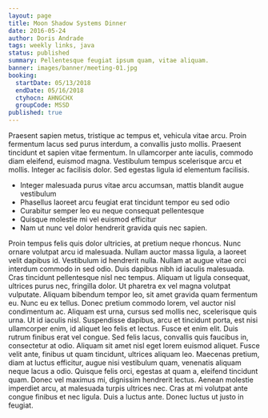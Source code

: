 ```yaml
---
layout: page
title: Moon Shadow Systems Dinner
date: 2016-05-24
author: Doris Andrade
tags: weekly links, java
status: published
summary: Pellentesque feugiat ipsum quam, vitae aliquam.
banner: images/banner/meeting-01.jpg
booking:
  startDate: 05/13/2018
  endDate: 05/16/2018
  ctyhocn: AHNGCHX
  groupCode: MSSD
published: true
---
```

Praesent sapien metus, tristique ac tempus et, vehicula vitae arcu. Proin fermentum lacus sed purus interdum, a convallis justo mollis. Praesent tincidunt et sapien vitae fermentum. In ullamcorper ante iaculis, commodo diam eleifend, euismod magna. Vestibulum tempus scelerisque arcu et mollis. Integer ac facilisis dolor. Sed egestas ligula id elementum facilisis.

* Integer malesuada purus vitae arcu accumsan, mattis blandit augue vestibulum
* Phasellus laoreet arcu feugiat erat tincidunt tempor eu sed odio
* Curabitur semper leo eu neque consequat pellentesque
* Quisque molestie mi vel euismod efficitur
* Nam ut nunc vel dolor hendrerit gravida quis nec sapien.

Proin tempus felis quis dolor ultricies, at pretium neque rhoncus. Nunc ornare volutpat arcu id malesuada. Nullam auctor massa ligula, a laoreet velit dapibus id. Vestibulum id hendrerit nulla. Nullam at augue vitae orci interdum commodo in sed odio. Duis dapibus nibh id iaculis malesuada. Cras tincidunt pellentesque nisl nec tempus. Aliquam ut ligula consequat, ultrices purus nec, fringilla dolor. Ut pharetra ex vel magna volutpat vulputate. Aliquam bibendum tempor leo, sit amet gravida quam fermentum eu. Nunc eu ex tellus. Donec pretium commodo lorem, vel auctor nisl condimentum ac.
Aliquam est urna, cursus sed mollis nec, scelerisque quis urna. Ut id iaculis nisl. Suspendisse dapibus, arcu et tincidunt porta, est nisi ullamcorper enim, id aliquet leo felis et lectus. Fusce et enim elit. Duis rutrum finibus erat vel congue. Sed felis lacus, convallis quis faucibus in, consectetur at odio. Aliquam sit amet nisl eget lorem euismod aliquet. Fusce velit ante, finibus ut quam tincidunt, ultrices aliquam leo. Maecenas pretium, diam at luctus efficitur, augue nisi vestibulum quam, venenatis aliquam neque lacus a odio. Quisque felis orci, egestas at quam a, eleifend tincidunt quam. Donec vel maximus mi, dignissim hendrerit lectus. Aenean molestie imperdiet arcu, at malesuada turpis ultrices nec. Cras at mi volutpat ante congue finibus et nec ligula. Duis a luctus ante. Donec luctus ut justo in feugiat.
